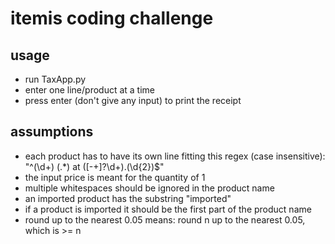 # itemis coding challenge

usage
-----
- run TaxApp.py
- enter one line/product at a time
- press enter (don't give any input) to print the receipt


assumptions
-----
- each product has to have its own line fitting this regex (case insensitive): "^(\d+) (.*) at ([-+]?\d+)\.(\d{2})$"
- the input price is meant for the quantity of 1
- multiple whitespaces should be ignored in the product name
- an imported product has the substring "imported"
- if a product is imported it should be the first part of the product name
- round up to the nearest 0.05 means:
  round n up to the nearest 0.05, which is >= n
